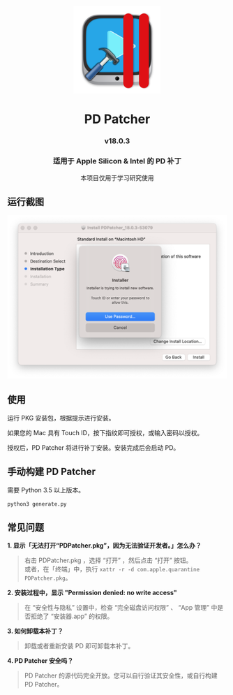 # 
<p align="center">
<img src="./img/icon.png" width="200" height="200" />
</p>
<h1 align="center">PD Patcher</h1>
<h3 align="center">v18.0.3</h3>
<h3 align="center">适用于 Apple Silicon & Intel 的 PD 补丁</h3>
<p align="center">本项目仅用于学习研究使用</p>



## 运行截图
<p align="center"><img src="./img/screenshot.png" width="720" /></p>  

## 使用
运行 PKG 安装包，根据提示进行安装。

如果您的 Mac 具有 Touch ID，按下指纹即可授权，或输入密码以授权。

授权后，PD Patcher 将进行补丁安装。安装完成后会启动 PD。

## 手动构建 PD Patcher
需要 Python 3.5 以上版本。
```bash
python3 generate.py
```

## 常见问题
**1. 显示「无法打开“PDPatcher.pkg”，因为无法验证开发者。」怎么办？**  
> 右击 PDPatcher.pkg ，选择 “打开” ，然后点击 “打开” 按钮。  
> 或者，在「终端」中，执行 `xattr -r -d com.apple.quarantine PDPatcher.pkg`。  

**2. 安装过程中，显示 "Permission denied: no write access"**  
> 在 “安全性与隐私” 设置中，检查 “完全磁盘访问权限” 、 “App 管理” 中是否拒绝了 “安装器.app” 的权限。

**3. 如何卸载本补丁？**  
> 卸载或者重新安装 PD 即可卸载本补丁。   

**4. PD Patcher 安全吗？**  
> PD Patcher 的源代码完全开放。您可以自行验证其安全性，或自行构建 PD Patcher。  
